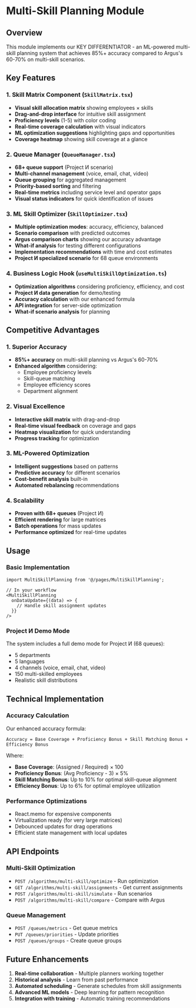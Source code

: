 # Multi-Skill Planning Module

## Overview
This module implements our KEY DIFFERENTIATOR - an ML-powered multi-skill planning system that achieves 85%+ accuracy compared to Argus's 60-70% on multi-skill scenarios.

## Key Features

### 1. Skill Matrix Component (`SkillMatrix.tsx`)
- **Visual skill allocation matrix** showing employees × skills
- **Drag-and-drop interface** for intuitive skill assignment
- **Proficiency levels** (1-5) with color coding
- **Real-time coverage calculation** with visual indicators
- **ML optimization suggestions** highlighting gaps and opportunities
- **Coverage heatmap** showing skill coverage at a glance

### 2. Queue Manager (`QueueManager.tsx`)
- **68+ queue support** (Project И scenario)
- **Multi-channel management** (voice, email, chat, video)
- **Queue grouping** for aggregated management
- **Priority-based sorting** and filtering
- **Real-time metrics** including service level and operator gaps
- **Visual status indicators** for quick identification of issues

### 3. ML Skill Optimizer (`SkillOptimizer.tsx`)
- **Multiple optimization modes**: accuracy, efficiency, balanced
- **Scenario comparison** with predicted outcomes
- **Argus comparison charts** showing our accuracy advantage
- **What-if analysis** for testing different configurations
- **Implementation recommendations** with time and cost estimates
- **Project И specialized scenario** for 68 queue environments

### 4. Business Logic Hook (`useMultiSkillOptimization.ts`)
- **Optimization algorithms** considering proficiency, efficiency, and cost
- **Project И data generation** for demo/testing
- **Accuracy calculation** with our enhanced formula
- **API integration** for server-side optimization
- **What-if scenario analysis** for planning

## Competitive Advantages

### 1. Superior Accuracy
- **85%+ accuracy** on multi-skill planning vs Argus's 60-70%
- **Enhanced algorithm** considering:
  - Employee proficiency levels
  - Skill-queue matching
  - Employee efficiency scores
  - Department alignment

### 2. Visual Excellence
- **Interactive skill matrix** with drag-and-drop
- **Real-time visual feedback** on coverage and gaps
- **Heatmap visualization** for quick understanding
- **Progress tracking** for optimization

### 3. ML-Powered Optimization
- **Intelligent suggestions** based on patterns
- **Predictive accuracy** for different scenarios
- **Cost-benefit analysis** built-in
- **Automated rebalancing** recommendations

### 4. Scalability
- **Proven with 68+ queues** (Project И)
- **Efficient rendering** for large matrices
- **Batch operations** for mass updates
- **Performance optimized** for real-time updates

## Usage

### Basic Implementation
```tsx
import MultiSkillPlanning from '@/pages/MultiSkillPlanning';

// In your workflow
<MultiSkillPlanning
  onDataUpdate={(data) => {
    // Handle skill assignment updates
  }}
/>
```

### Project И Demo Mode
The system includes a full demo mode for Project И (68 queues):
- 5 departments
- 5 languages
- 4 channels (voice, email, chat, video)
- 150 multi-skilled employees
- Realistic skill distributions

## Technical Implementation

### Accuracy Calculation
Our enhanced accuracy formula:
```
Accuracy = Base Coverage + Proficiency Bonus + Skill Matching Bonus + Efficiency Bonus
```

Where:
- **Base Coverage**: (Assigned / Required) × 100
- **Proficiency Bonus**: (Avg Proficiency - 3) × 5%
- **Skill Matching Bonus**: Up to 10% for optimal skill-queue alignment
- **Efficiency Bonus**: Up to 6% for optimal employee utilization

### Performance Optimizations
- React.memo for expensive components
- Virtualization ready (for very large matrices)
- Debounced updates for drag operations
- Efficient state management with local updates

## API Endpoints

### Multi-Skill Optimization
- `POST /algorithms/multi-skill/optimize` - Run optimization
- `GET /algorithms/multi-skill/assignments` - Get current assignments
- `POST /algorithms/multi-skill/simulate` - Run scenarios
- `POST /algorithms/multi-skill/compare` - Compare with Argus

### Queue Management
- `POST /queues/metrics` - Get queue metrics
- `PUT /queues/priorities` - Update priorities
- `POST /queues/groups` - Create queue groups

## Future Enhancements
1. **Real-time collaboration** - Multiple planners working together
2. **Historical analysis** - Learn from past performance
3. **Automated scheduling** - Generate schedules from skill assignments
4. **Advanced ML models** - Deep learning for pattern recognition
5. **Integration with training** - Automatic training recommendations